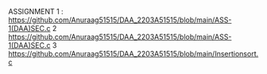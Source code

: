 ASSIGNMENT 1 : https://github.com/Anuraag51515/DAA_2203A51515/blob/main/ASS-1(DAA)SEC.c
2 https://github.com/Anuraag51515/DAA_2203A51515/blob/main/ASS-1(DAA)SEC.c
3 https://github.com/Anuraag51515/DAA_2203A51515/blob/main/Insertionsort.c
